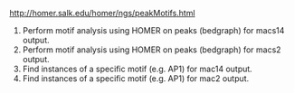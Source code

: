 http://homer.salk.edu/homer/ngs/peakMotifs.html

1.	Perform motif analysis using HOMER on peaks (bedgraph) for macs14 output.
2.	Perform motif analysis using HOMER on peaks (bedgraph) for macs2 output.
3.	Find instances of a specific motif (e.g. AP1) for mac14 output. 
4.	Find instances of a specific motif (e.g. AP1) for mac2 output. 
